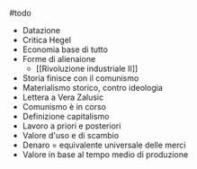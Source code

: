 #todo
- Datazione
- Critica Hegel
- Economia base di tutto
- Forme di alienaione
	- [[Rivoluzione industriale II]]
- Storia finisce con il comunismo
- Materialismo storico, contro ideologia
- Lettera a Vera Zalusic
- Comunismo è in corso
- Definizione capitalismo
- Lavoro a priori e posteriori
- Valore d'uso e di scambio
- Denaro = equivalente universale delle merci
- Valore in base al tempo medio di produzione

